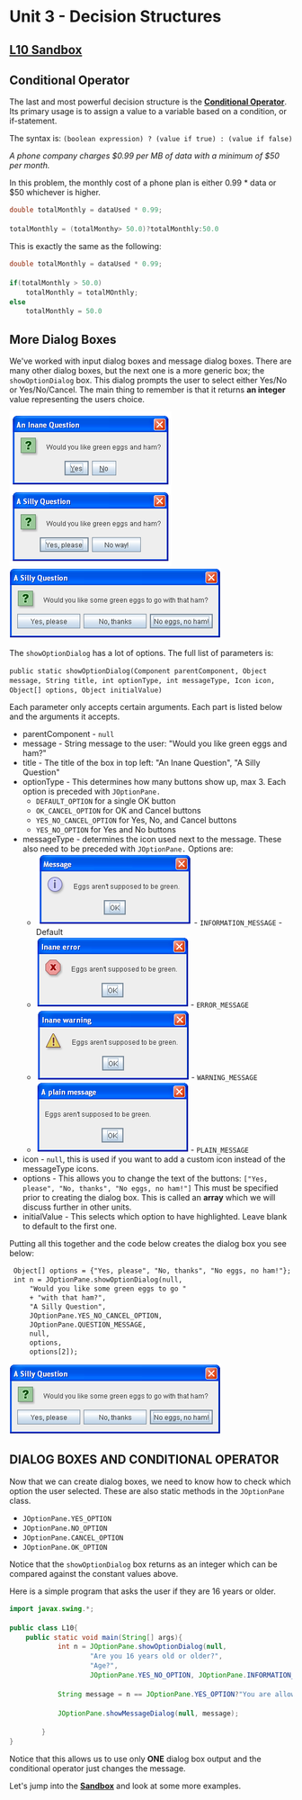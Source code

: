 # Unit 3 - Decision Structures

## [**L10 Sandbox**][sandbox]

## Conditional Operator

The last and most powerful decision structure is the [**Conditional Operator**](https://www.tutorialspoint.com/What-is-the-conditional-operator-in-Java). Its primary usage is to assign a value to a variable based on a condition, or if-statement.

The syntax is: 
`(boolean expression) ? (value if true) : (value if false)`

_A phone company charges $0.99 per MB of data with a minimum of $50 per month._

In this problem, the monthly cost of a phone plan is either 0.99 * data or $50 whichever is higher. 

```java
double totalMonthly = dataUsed * 0.99;

totalMonthly = (totalMonthy> 50.0)?totalMonthly:50.0
```

This is exactly the same as the following:
```java
double totalMonthly = dataUsed * 0.99;

if(totalMonthly > 50.0)
    totalMonthly = totalMOnthly;
else
    totalMonthly = 50.0
```

## More Dialog Boxes

We've worked with input dialog boxes and message dialog boxes. There are many other dialog boxes, but the next one is a more generic box; the `showOptionDialog` box. This dialog prompts the user to select either Yes/No or Yes/No/Cancel. The main thing to remember is that it returns **an integer** value representing the users choice.

 ![](dialog%20options.png) 
 ![](dialog%20boxes%202.png)

The `showOptionDialog` has a lot of options. The full list of parameters is: 

`public static showOptionDialog(Component parentComponent, Object message, String title, int optionType, int messageType, Icon icon, Object[] options, Object initialValue)`

Each parameter only accepts certain arguments. Each part is listed below and the arguments it accepts. 

* parentComponent - `null`
* message - String message to the user: "Would you like green eggs and ham?"
* title - The title of the box in top left: "An Inane Question", "A Silly Question"
* optionType - This determines how many buttons show up, max 3. Each option is preceded with `JOptionPane.`
    * `DEFAULT_OPTION` for a single OK button
    * `OK_CANCEL_OPTION` for OK and Cancel buttons
    * `YES_NO_CANCEL_OPTION` for Yes, No, and Cancel buttons
    * `YES_NO_OPTION` for Yes and No buttons
* messageType - determines the icon used next to the message. These also need to be preceded with `JOptionPane.` Options are: 
    * ![](information.png) - `INFORMATION_MESSAGE` - Default
    * ![](error.png) - `ERROR_MESSAGE`
    * ![](warning.png) - `WARNING_MESSAGE`
    * ![](plain.png) - `PLAIN_MESSAGE`
* icon - `null`, this is used if you want to add a custom icon instead of the messageType icons.
* options - This allows you to change the text of the buttons: `["Yes, please", "No, thanks", "No eggs, no ham!"]` This must be specified prior to creating the dialog box. This is called an **array** which we will discuss further in other units.
* initialValue - This selects which option to have highlighted. Leave blank to default to the first one.

Putting all this together and the code below creates the dialog box you see below:

```
 Object[] options = {"Yes, please", "No, thanks", "No eggs, no ham!"};      
 int n = JOptionPane.showOptionDialog(null,
     "Would you like some green eggs to go "
     + "with that ham?",
     "A Silly Question",
     JOptionPane.YES_NO_CANCEL_OPTION,
     JOptionPane.QUESTION_MESSAGE,
     null,
     options,
     options[2]);
```
     
![](dialog%20boxes%202.png)

## DIALOG BOXES AND CONDITIONAL OPERATOR

Now that we can create dialog boxes, we need to know how to check which option the user selected. These are also static methods in the `JOptionPane` class.  

* `JOptionPane.YES_OPTION`
* `JOptionPane.NO_OPTION`
* `JOptionPane.CANCEL_OPTION`
* `JOptionPane.OK_OPTION`

Notice that the `showOptionDialog` box returns as an integer which can be compared against the constant values above. 

Here is a simple program that asks the user if they are 16 years or older. 

```java
import javax.swing.*;

public class L10{
    public static void main(String[] args){
            int n = JOptionPane.showOptionDialog(null,
                    "Are you 16 years old or older?",
                    "Age?",
                    JOptionPane.YES_NO_OPTION, JOptionPane.INFORMATION_MESSAGE, null, null, null);
    
            String message = n == JOptionPane.YES_OPTION?"You are allowed to drive.":"You cannot drive.";
    
            JOptionPane.showMessageDialog(null, message);
    
        }
}
```

Notice that this allows us to use only **ONE** dialog box output and the conditional operator just changes the message. 

Let's jump into the [**Sandbox**][sandbox] and look at some more examples.


[sandbox]:../L10.java